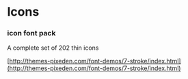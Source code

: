 # Icons

### icon font pack

A complete set of 202 thin icons

[http://themes-pixeden.com/font-demos/7-stroke/index.html](http://themes-pixeden.com/font-demos/7-stroke/index.html)
